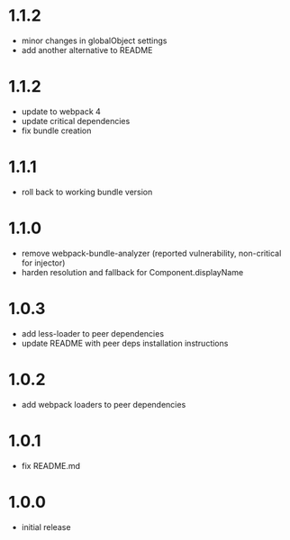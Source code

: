 # 1.1.2

- minor changes in globalObject settings
- add another alternative to README

# 1.1.2

- update to webpack 4
- update critical dependencies
- fix bundle creation


# 1.1.1

- roll back to working bundle version


# 1.1.0

- remove webpack-bundle-analyzer (reported vulnerability, non-critical for injector)
- harden resolution and fallback for Component.displayName

# 1.0.3

- add less-loader to peer dependencies
- update README with peer deps installation instructions

# 1.0.2

- add webpack loaders to peer dependencies

# 1.0.1

- fix README.md

# 1.0.0

- initial release
